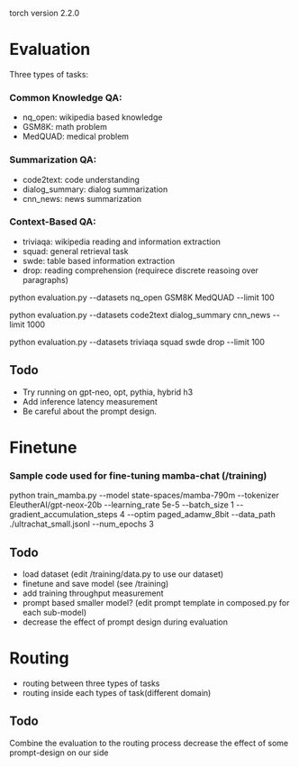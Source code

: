 torch version 2.2.0

# Evaluation
Three types of tasks:
### Common Knowledge QA: 
- nq_open: wikipedia based knowledge
- GSM8K: math problem
- MedQUAD: medical problem 
### Summarization QA:
- code2text: code understanding
- dialog_summary: dialog summarization
- cnn_news: news summarization
### Context-Based QA:
- triviaqa: wikipedia reading and information extraction
- squad: general retrieval task
- swde: table based information extraction
- drop: reading comprehension (requirece discrete reasoing over paragraphs)

python evaluation.py --datasets nq_open GSM8K MedQUAD --limit 100

python evaluation.py --datasets code2text dialog_summary cnn_news  --limit 1000

python evaluation.py --datasets triviaqa squad swde drop  --limit 100

## Todo
- Try running on gpt-neo, opt, pythia, hybrid h3
- Add inference latency measurement
- Be careful about the prompt design. 

# Finetune
### Sample code used for fine-tuning mamba-chat (/training)
python train_mamba.py --model state-spaces/mamba-790m --tokenizer EleutherAI/gpt-neox-20b --learning_rate 5e-5 --batch_size 1 --gradient_accumulation_steps 4 --optim paged_adamw_8bit --data_path ./ultrachat_small.jsonl --num_epochs 3

## Todo
- load dataset (edit /training/data.py to use our dataset)
- finetune and save model (see /training)
- add training throughput measurement
- prompt based smaller model? (edit prompt template in composed.py for each sub-model)
- decrease the effect of prompt design during evaluation

# Routing
- routing between three types of tasks
- routing inside each types of task(different domain)
## Todo
Combine the evaluation to the routing process
decrease the effect of some prompt-design on our side
